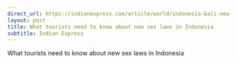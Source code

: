 ```yaml
---
direct_url: https://indianexpress.com/article/world/indonesia-bali-new-sex-laws-what-to-know-8314679/
layout: post
title: What tourists need to know about new sex laws in Indonesia
subtitle: Indian Express
---
```


What tourists need to know about new sex laws in Indonesia